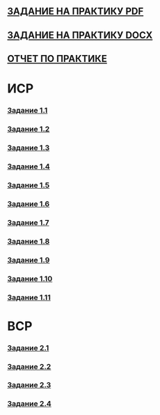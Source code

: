 

## [ЗАДАНИЕ НА ПРАКТИКУ PDF](https://github.com/EkTarkhanova/TarkhanovaEYu.P2/blob/main/%D0%A2%D0%B0%D1%80%D1%85%D0%B0%D0%BD%D0%BE%D0%B2%D0%B0%20%D0%95.%D0%AE.%D0%98%D0%92%D0%A2%202%20%D0%B3%D1%80%D1%83%D0%BF%D0%BF%D0%B0%20%D0%B7%D0%B0%D0%B4%D0%B0%D0%BD%D0%B8%D0%B5%20%D0%BF%D1%80%D0%BE%D0%B5%D0%BA%D1%82%D0%BD%D0%BE-%D1%82%D0%B5%D1%85%D0%BD%D0%BE%D0%BB%D0%BE%D0%B3%D0%B8%D1%87%D0%B5%D1%81%D0%BA%D0%B0%D1%8F.docx.pdf)

## [ЗАДАНИЕ НА ПРАКТИКУ DOCX](https://github.com/EkTarkhanova/TarkhanovaEYu.P2/blob/main/%D0%A2%D0%B0%D1%80%D1%85%D0%B0%D0%BD%D0%BE%D0%B2%D0%B0%20%D0%95.%D0%AE.%D0%98%D0%92%D0%A2%202%20%D0%B3%D1%80%D1%83%D0%BF%D0%BF%D0%B0%20%D0%B7%D0%B0%D0%B4%D0%B0%D0%BD%D0%B8%D0%B5%20%D0%BF%D1%80%D0%BE%D0%B5%D0%BA%D1%82%D0%BD%D0%BE-%D1%82%D0%B5%D1%85%D0%BD%D0%BE%D0%BB%D0%BE%D0%B3%D0%B8%D1%87%D0%B5%D1%81%D0%BA%D0%B0%D1%8F.docx)
## [ОТЧЕТ ПО ПРАКТИКЕ](https://docs.google.com/document/d/1xqzd41-B5jovoojSi9uX_AEwizND4rOB/edit?usp=sharing&ouid=116518572730971353865&rtpof=true&sd=true)

# ИСР
### [Задание 1.1](https://docs.google.com/document/d/1PXoOnUTJ2uAyYou0-7fJEEFHFyNc_2NN/edit?usp=sharing&ouid=116518572730971353865&rtpof=true&sd=true)
### [Задание 1.2](https://drive.google.com/file/d/1WcvwzQV7T8fCsXc9oL78aJa_9-idTZ9I/view?usp=sharing)
### [Задание 1.3](https://docs.google.com/document/d/19QTX3wjVNxicbhJyCl4vjATPmcMyHZWX/edit?usp=sharing&ouid=116518572730971353865&rtpof=true&sd=true)
### [Задание 1.4](https://docs.google.com/document/d/1EASEO0LotP8F5nfg1AWtiS5mBkmF0Mab/edit?usp=sharing&ouid=116518572730971353865&rtpof=true&sd=true)
### [Задание 1.5](https://docs.google.com/document/d/1bKxwSOkNMEMtJKMtE2ywCbpfuQTYLJ0v/edit?usp=sharing&ouid=116518572730971353865&rtpof=true&sd=true)
### [Задание 1.6](https://docs.google.com/document/d/1lApvkJlYUteVULCdEINTdgcv5hT1m-OU/edit?usp=sharing&ouid=116518572730971353865&rtpof=true&sd=true)
### [Задание 1.7](https://docs.google.com/document/d/12iT5UXWJQLt8xFtt6ZzV7p_PKZquaNyn/edit?usp=sharing&ouid=116518572730971353865&rtpof=true&sd=true)
### [Задание 1.8](https://docs.google.com/document/d/1w3pI2_UoYkgtlUYkciYuZ7IMNS_kohpq/edit?usp=sharing&ouid=116518572730971353865&rtpof=true&sd=true)
### [Задание 1.9](https://docs.google.com/document/d/1VJNs7OvCnFdeeZH269zdGzgP7T177xbf/edit?usp=sharing&ouid=116518572730971353865&rtpof=true&sd=true)
### [Задание 1.10](https://docs.google.com/document/d/1TZfwBLNNx_nvGII3dx3BPCmuINeTVdV_/edit?usp=sharing&ouid=116518572730971353865&rtpof=true&sd=true)
### [Задание 1.11](https://drive.google.com/file/d/1a-limQGQKvPLso9XImRfoqodCxRm90pT/view?usp=sharing)

# ВСР
### [Задание 2.1](https://docs.google.com/document/d/1hKnduSE0xwhBUzaQNxdIGvkydqTt4WcD/edit?usp=sharing&ouid=116518572730971353865&rtpof=true&sd=true)
### [Задание 2.2](https://docs.google.com/document/d/1XApV3D9iZF_tWo4gbdyVyRzi1uDtS0XB/edit?usp=sharing&ouid=116518572730971353865&rtpof=true&sd=true)
### [Задание 2.3](https://docs.google.com/document/d/1FWrULyOX3_8d2z241ARjA-Y5KdxuKwmL/edit?usp=sharing&ouid=116518572730971353865&rtpof=true&sd=true)
### [Задание 2.4](https://docs.google.com/document/d/1YPxHPHK-RkGQd6Fbfos56zNb3bdGZ8-N/edit?usp=sharing&ouid=116518572730971353865&rtpof=true&sd=true)
